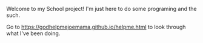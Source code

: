 Welcome to my School project! I'm just here to do some programing and the such.

Go to https://godhelpmejoemama.github.io/helpme.html to look through what I've been doing.
